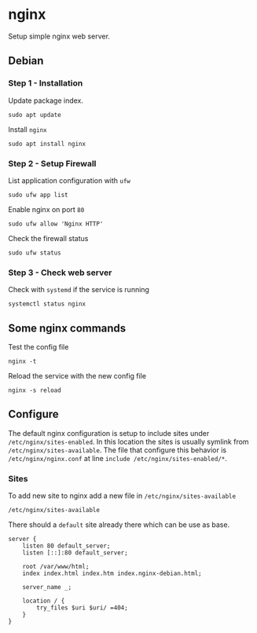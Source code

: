 # nginx

Setup simple nginx web server.

## Debian

### Step 1 - Installation

Update package index.

```
sudo apt update
```

Install `nginx`

```
sudo apt install nginx
```

### Step 2 - Setup Firewall

List application configuration with `ufw`

```
sudo ufw app list
```

Enable nginx on port `80`

```
sudo ufw allow 'Nginx HTTP'
```

Check the firewall status

```
sudo ufw status
```

### Step 3 - Check web server

Check with `systemd` if the service is running

```
systemctl status nginx
```

## Some nginx commands

Test the config file

```
nginx -t
```

Reload the service with the new config file

```
nginx -s reload
```

## Configure

The default nginx configuration is setup to include sites under
`/etc/nginx/sites-enabled`. In this location the sites is usually symlink from
`/etc/nginx/sites-available`. The file that configure this behavior is
`/etc/nginx/nginx.conf` at line `include /etc/nginx/sites-enabled/*`.

### Sites

To add new site to nginx add a new file in `/etc/nginx/sites-available`

```
/etc/nginx/sites-available
```

There should a `default` site already there which can be use as base.

```nginx
server {
    listen 80 default_server;
    listen [::]:80 default_server;

    root /var/www/html;
    index index.html index.htm index.nginx-debian.html;

    server_name _;

    location / {
        try_files $uri $uri/ =404;
    }
}
```


